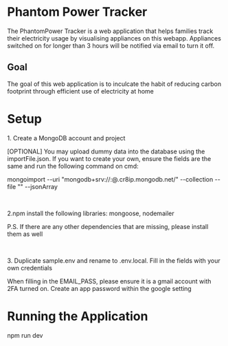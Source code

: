 <h1>Phantom Power Tracker</h1>
<p>The PhantomPower Tracker is a web application that helps families track their electricity usage by visualising appliances on this webapp. Appliances switched on for longer than 3 hours will be notified via email to turn it off. </p>

<h2>Goal</h2>
<p>The goal of this web application is to inculcate the habit of reducing carbon footprint through efficient use of electricity at home<p/>

<h1>Setup</h1>
<p>1. Create a MongoDB account and project</p> 
<p> [OPTIONAL] You may upload dummy data into the database using the importFile.json. If you want to create your own, ensure the fields are the same and run the following command on cmd: </p>
<p>mongoimport --uri "mongodb+srv://<username>:<password>@<cluster_name>.cr8ip.mongodb.net/<project_name>" --collection <collection_name> --file "<path_to_json_file>" --jsonArray</p>
  <br>
<p> 2.npm install the following libraries: mongoose, nodemailer </p>
<p>P.S. If there are any other dependencies that are missing, please install them as well</p> 
  <br>
<p>3. Duplicate sample.env and rename to .env.local. Fill in the fields with your own credentials </p>
<p>When filling in the EMAIL_PASS, please ensure it is a gmail account with 2FA turned on. Create an app password within the google setting</p>


<h1>Running the Application</h1>
<p>npm run dev</p>
